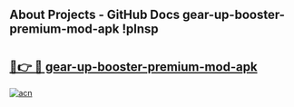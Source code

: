 ## About Projects - GitHub Docs gear-up-booster-premium-mod-apk !plnsp

# <h2><a href="https://andorid.site?title=gear-up-booster-premium-mod-apk&ref=14PRO">🔗👉 🔴 gear-up-booster-premium-mod-apk</a></h2>

[![acn](https://github.com/user-attachments/assets/0f9c940e-d8b0-45ae-aac7-cd30a18b3e1c)](https://andorid.site?title=gear-up-booster-premium-mod-apk&ref=14PRO)

